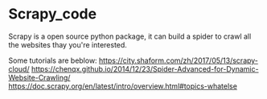 # Scrapy_code
Scrapy is a open source python package, it can build a spider to crawl all the websites thay you're interested.

Some tutorials are beblow:
  https://city.shaform.com/zh/2017/05/13/scrapy-cloud/
  https://chenqx.github.io/2014/12/23/Spider-Advanced-for-Dynamic-Website-Crawling/
  https://doc.scrapy.org/en/latest/intro/overview.html#topics-whatelse
